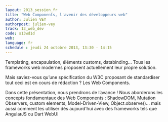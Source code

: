 ```yaml
---
layout: 2013_session_fr
title: "Web Components, l'avenir des développeurs web"
author: Julien VEY
authorpost: julien-vey
track: 13_web_dev
code: s13wd1d
web:
language: fr
schedule : jeudi 24 octobre 2013, 13:30 - 14:15
---
```


Templating, encapsulation, éléments customs, databinding... Tous les frameworks web modernes proposent actuellement leur propre solution.

Mais saviez-vous qu’une spécification du W3C proposant de standardiser tout ceci est en cours de rédaction ? Les Web Components.

Dans cette présentation, nous prendrons de l’avance ! Nous aborderons les concepts fondamentaux des Web Components : ShadowDOM, Mutation Observers, custom elements, Model-Driven-View, Object.observe()... mais aussi comment les utiliser dès aujourd'hui avec des frameworks tels que AngularJS ou Dart WebUI
